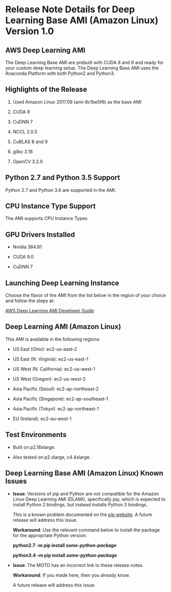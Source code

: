 # Release Note Details for Deep Learning Base AMI \(Amazon Linux\) Version 1\.0<a name="BASE_AML1"></a>

## AWS Deep Learning AMI<a name="BASE_AML1-dplami"></a>

The Deep Learning Base AMI are prebuilt with CUDA 8 and 9 and ready for your custom deep learning setup\. The Deep Learning Base AMI uses the Anaconda Platform with both Python2 and Python3\.

## Highlights of the Release<a name="BASE_AML1-highlights"></a>

1. Used Amazon Linux 2017\.09 \(ami\-8c1be5f6\) as the base AMI 

1. CUDA 9

1. CuDNN 7

1. NCCL 2\.0\.5

1. CuBLAS 8 and 9

1. glibc 2\.18

1. OpenCV 3\.2\.0

## Python 2\.7 and Python 3\.5 Support<a name="BASE_AML1-pythonsupport"></a>

Python 2\.7 and Python 3\.6 are supported in the AMI\.

## CPU Instance Type Support<a name="BASE_AML1-cpu-instance"></a>

The AMI supports CPU Instance Types\.

## GPU Drivers Installed<a name="BASE_AML1-gpu-drivers"></a>

+ Nvidia 384\.81

+ CUDA 9\.0

+ CuDNN 7

## Launching Deep Learning Instance<a name="BASE_AML1-launching-dl"></a>

Choose the flavor of the AMI from the list below in the region of your choice and follow the steps at:

[AWS Deep Learning AMI Developer Guide](http://docs.aws.amazon.com/dlami/latest/devguide/gs.html)

## Deep Learning AMI \(Amazon Linux\)<a name="BASE_AML1-amazonlinuxami"></a>

This AMI is available in the following regions:

+ US East \(Ohio\): ec2\-us\-east\-2

+ US East \(N\. Virginia\): ec2\-us\-east\-1

+ US West \(N\. California\): ec2\-us\-west\-1

+ US West \(Oregon\): ec2\-us\-west\-2

+ Asia Pacific \(Seoul\): ec2\-ap\-northeast\-2

+ Asia Pacific \(Singapore\): ec2\-ap\-southeast\-1

+ Asia Pacific \(Tokyo\): ec2\-ap\-northeast\-1

+ EU \(Ireland\): ec2\-eu\-west\-1

## Test Environments<a name="BASE_AML1-test-environments"></a>

+ Built on p2\.16xlarge\.

+ Also tested on p2\.xlarge, c4\.4xlarge\.

## Deep Learning Base AMI \(Amazon Linux\) Known Issues<a name="BASE_AML1-known-issues"></a>

+ **Issue**: Versions of pip and Python are not compatible for the Amazon Linux Deep Learning AMI \(DLAMI\), specifically pip, which is expected to install Python 2 bindings, but instead installs Python 3 bindings\. 

  This is a known problem documented on the [pip website](https://pip.pypa.io/en/stable/installing/)\. A future release will address this issue\. 

  **Workaround**: Use the relevant command below to install the package for the appropriate Python version:

  **python2\.7 \-m pip install *some\-python\-package***

  **python3\.4 \-m pip install *some\-python\-package***

+ **Issue**: The MOTD has an incorrect link to these release notes\.

  **Workaround**: If you made here, then you already know\.

  A future release will address this issue\. 